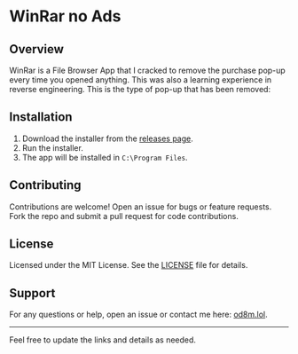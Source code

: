 
# WinRar no Ads

## Overview

WinRar is a File Browser App that I cracked to remove the purchase pop-up every time you opened anything. This was also a learning experience in reverse engineering.
This is the type of pop-up that has been removed:

## Installation

1. Download the installer from the [releases page](https://github.com/yourusername/file-browser-app/releases).
2. Run the installer.
3. The app will be installed in `C:\Program Files`.

## Contributing

Contributions are welcome! Open an issue for bugs or feature requests. Fork the repo and submit a pull request for code contributions.

## License

Licensed under the MIT License. See the [LICENSE](LICENSE) file for details.

## Support

For any questions or help, open an issue or contact me here: [od8m.lol](od8m.lol).

---

Feel free to update the links and details as needed.
